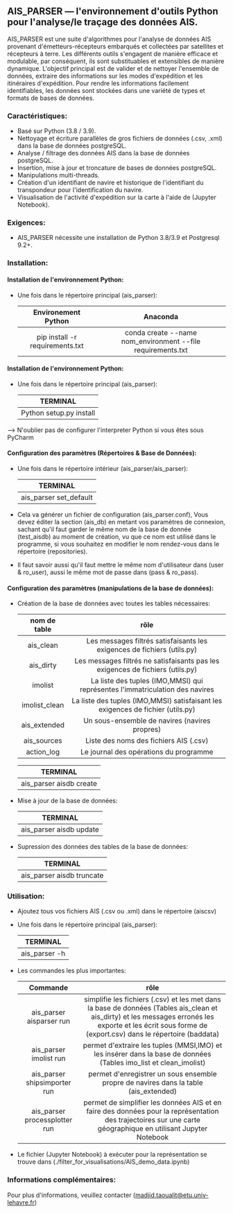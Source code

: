 ## AIS_PARSER &mdash; l'environnement d'outils Python pour l'analyse/le traçage des données AIS.


AIS_PARSER est une suite d'algorithmes pour l'analyse de données AIS
provenant d'émetteurs-récepteurs embarqués et collectées par satellites
et récepteurs à terre.
Les différents outils s'engagent de manière efficace et modulable,
par conséquent, ils sont substituables et extensibles de manière dynamique.
L'objectif principal est de valider et de nettoyer l'ensemble de données,
extraire des informations sur les modes d'expédition et les itinéraires d'expédition.
Pour rendre les informations facilement identifiables, les données sont stockées dans une variété de
types et formats de bases de données.

### Caractéristiques:

* Basé sur Python (3.8 / 3.9).
* Nettoyage et écriture parallèles de gros fichiers de données (.csv, .xml) dans la base de données postgreSQL.
* Analyse / filtrage des données AIS dans la base de données postgreSQL.
* Insertion, mise à jour et troncature de bases de données postgreSQL.
* Manipulations multi-threads.
* Création d'un identifiant de navire et historique de l'identifiant du transpondeur pour l'identification du navire.
* Visualisation de l'activité d'expédition sur la carte à l'aide de (Jupyter Notebook).

### Exigences:

* AIS_PARSER nécessite une installation de Python 3.8/3.9 et Postgresql 9.2+.

### Installation:

#### Installation de l'environnement Python:

* Une fois dans le répertoire principal (ais_parser):

  |           Environement Python           |                          Anaconda                          |
  |:---------------------------------------:|:----------------------------------------------------------:|
  | pip install -r requirements.txt         | conda create --name nom_environment --file requirements.txt|
                                 
#### Installation de l'environnement Python:

* Une fois dans le répertoire principal (ais_parser):

  |           TERMINAL                      |                         
  |:---------------------------------------:|
  |  Python setup.py install                |
                                 
--> N'oublier pas de configurer l'interpreter Python si vous êtes sous PyCharm 
    
#### Configuration des paramètres (Répertoires & Base de Données): 

* Une fois dans le répertoire intérieur (ais_parser/ais_parser):

  |           TERMINAL                      |                         
  |:---------------------------------------:|
  |  ais_parser set_default                 |
  
* Cela va générer un fichier de configuration (ais_parser.conf), Vous devez éditer la section (ais_db) en metant vos paramètres de connexion, sachant qu'il faut garder le même nom de la base de donnée (test_aisdb) au moment de création, vu que ce nom est utilisé dans le programme, si vous souhaitez en modifier le nom rendez-vous dans le répertoire (repositories).
* Il faut savoir aussi qu'il faut mettre le même nom d'utilisateur dans (user & ro_user), aussi le même mot de passe dans (pass & ro_pass).

#### Configuration des paramètres (manipulations de la base de données):

* Création de la base de données avec toutes les tables nécessaires:

  |           nom de table                  |  rôle    |                     
  |:---------------------------------------:|:--------:|
  |  ais_clean              | Les messages filtrés satisfaisants les exigences de fichiers (utils.py)|
  |  ais_dirty              | Les messages filtrés ne satisfaisants pas les exigences de fichiers (utils.py)|
  |  imolist                | La liste des tuples (IMO,MMSI) qui représentes l'immatriculation des navires|
  |  imolist_clean          | La liste des tuples (IMO,MMSI) satisfaisant les exigences de fichier (utils.py)|
  |  ais_extended          | Un sous-ensemble de navires (navires propres)|
  |  ais_sources        | Liste des noms des fichiers AIS (.csv)|
  |  action_log | Le journal des opérations du programme |

  |           TERMINAL                      |                         
  |:---------------------------------------:|
  |  ais_parser aisdb create                |

* Mise à jour de la base de données:
  
  |           TERMINAL                      |                         
  |:---------------------------------------:|
  |  ais_parser aisdb update                |

* Supression des données des tables de la base de données:
  
  |           TERMINAL                      |                         
  |:---------------------------------------:|
  |  ais_parser aisdb truncate                |




### Utilisation:

* Ajoutez tous vos fichiers AIS (.csv ou .xml) dans le répertoire (aiscsv)
* Une fois dans le répertoire principal (ais_parser):
 
  |           TERMINAL                      |                         
  |:---------------------------------------:|
  |  ais_parser -h                 

* Les commandes les plus importantes:

  |           Commande                      |                          rôle                              |
  |:---------------------------------------:|:----------------------------------------------------------:|
  | ais_parser aisparser run | simplifie les fichiers (.csv) et les met dans la base de données (Tables ais_clean et ais_dirty) et les messages erronés les exporte et les écrit sous forme de (export.csv) dans le répertoire (baddata)|
  | ais_parser imolist run | permet d'extraire les tuples (MMSI,IMO) et les insérer dans la base de données (Tables imo_list et clean_imolist)|
  | ais_parser shipsimporter run | permet d'enregistrer un sous ensemble propre de navires dans la table (ais_extended)| 
  | ais_parser processplotter run | permet de simplifier les données AIS et en faire des données pour la représentation des trajectoires sur une carte géographique en utilisant Jupyter Notebook| 
    
* Le fichier (Jupyter Notebook) à exécuter pour la représentation se trouve dans (./filter_for_visualisations/AIS_demo_data.ipynb)

### Informations complémentaires:

Pour plus d'informations, veuillez contacter (madjid.taoualit@etu.univ-lehavre.fr)
